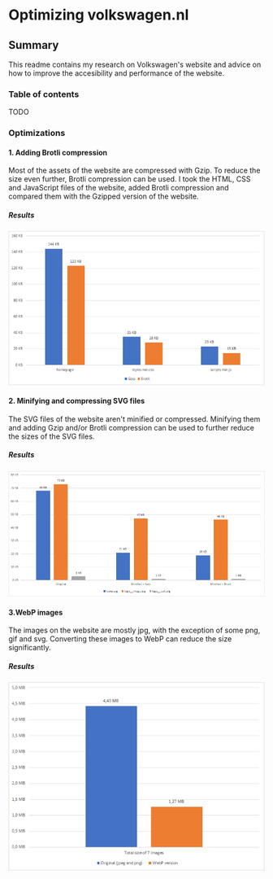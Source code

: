 # Optimizing volkswagen.nl

## Summary
This readme contains my research on Volkswagen's website and advice on how to improve the accesibility and performance of the website.

### Table of contents
TODO

### Optimizations

#### 1. Adding Brotli compression

Most of the assets of the website are compressed with Gzip. 
To reduce the size even further, Brotli compression can be used.
I took the HTML, CSS and JavaScript files of the website, 
added Brotli compression and compared them with the Gzipped version of the website.

##### Results

<p align="center">
  <img src="https://github.com/Arash217/project-2-1819/blob/master/docs/images/1.png">
</p>

#### 2. Minifying and compressing SVG files

The SVG files of the website aren't minified or compressed. 
Minifying them and adding Gzip and/or Brotli compression can be used to further reduce the sizes of the SVG files.

##### Results

<p align="center">
  <img src="https://github.com/Arash217/project-2-1819/blob/master/docs/images/2.png">
</p>

#### 3.WebP images

The images on the website are mostly jpg, with the exception of some png, gif and svg.
Converting these images to WebP can reduce the size significantly.

##### Results

<p align="center">
  <img src="https://github.com/Arash217/project-2-1819/blob/master/docs/images/3.png">
</p>
